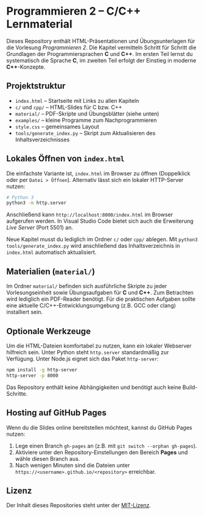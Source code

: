 # Programmieren 2 – C/C++ Lernmaterial

Dieses Repository enthält HTML-Präsentationen und Übungsunterlagen für die Vorlesung *Programmieren 2*. Die Kapitel vermitteln Schritt für Schritt die Grundlagen der Programmiersprachen **C** und **C++**. Im ersten Teil lernst du systematisch die Sprache **C**, im zweiten Teil erfolgt der Einstieg in moderne **C++**-Konzepte.

## Projektstruktur
- `index.html` – Startseite mit Links zu allen Kapiteln
- `c/` und `cpp/` – HTML-Slides für C bzw. C++
- `material/` – PDF-Skripte und Übungsblätter (siehe unten)
- `examples/` – kleine Programme zum Nachprogrammieren
- `style.css` – gemeinsames Layout
- `tools/generate_index.py` – Skript zum Aktualisieren des Inhaltsverzeichnisses

## Lokales Öffnen von `index.html`
Die einfachste Variante ist, `index.html` im Browser zu öffnen (Doppelklick oder per `Datei > Öffnen`). Alternativ lässt sich ein lokaler HTTP-Server nutzen:

```bash
# Python 3
python3 -m http.server
```

Anschließend kann `http://localhost:8000/index.html` im Browser aufgerufen werden. In Visual Studio Code bietet sich auch die Erweiterung *Live Server* (Port 5501) an.

Neue Kapitel musst du lediglich im Ordner `c/` oder `cpp/` ablegen. Mit
`python3 tools/generate_index.py` wird anschließend das Inhaltsverzeichnis in
`index.html` automatisch aktualisiert.

## Materialien (`material/`)
Im Ordner `material/` befinden sich ausführliche Skripte zu jeder Vorlesungseinheit sowie Übungsaufgaben für **C** und **C++**. Zum Betrachten wird lediglich ein PDF-Reader benötigt. Für die praktischen Aufgaben sollte eine aktuelle C/C++-Entwicklungsumgebung (z.B. GCC oder clang) installiert sein.

## Optionale Werkzeuge
Um die HTML-Dateien komfortabel zu nutzen, kann ein lokaler Webserver hilfreich sein. Unter Python steht `http.server` standardmäßig zur Verfügung. Unter Node.js eignet sich das Paket `http-server`:

```bash
npm install -g http-server
http-server -p 8000
```

Das Repository enthält keine Abhängigkeiten und benötigt auch keine Build-Schritte.

## Hosting auf GitHub Pages
Wenn du die Slides online bereitstellen möchtest, kannst du GitHub Pages nutzen:

1. Lege einen Branch `gh-pages` an (z.B. mit `git switch --orphan gh-pages`).
2. Aktiviere unter den Repository-Einstellungen den Bereich **Pages** und wähle diesen Branch aus.
3. Nach wenigen Minuten sind die Dateien unter `https://<username>.github.io/<repository>` erreichbar.

## Lizenz
Der Inhalt dieses Repositories steht unter der [MIT-Lizenz](LICENSE).
